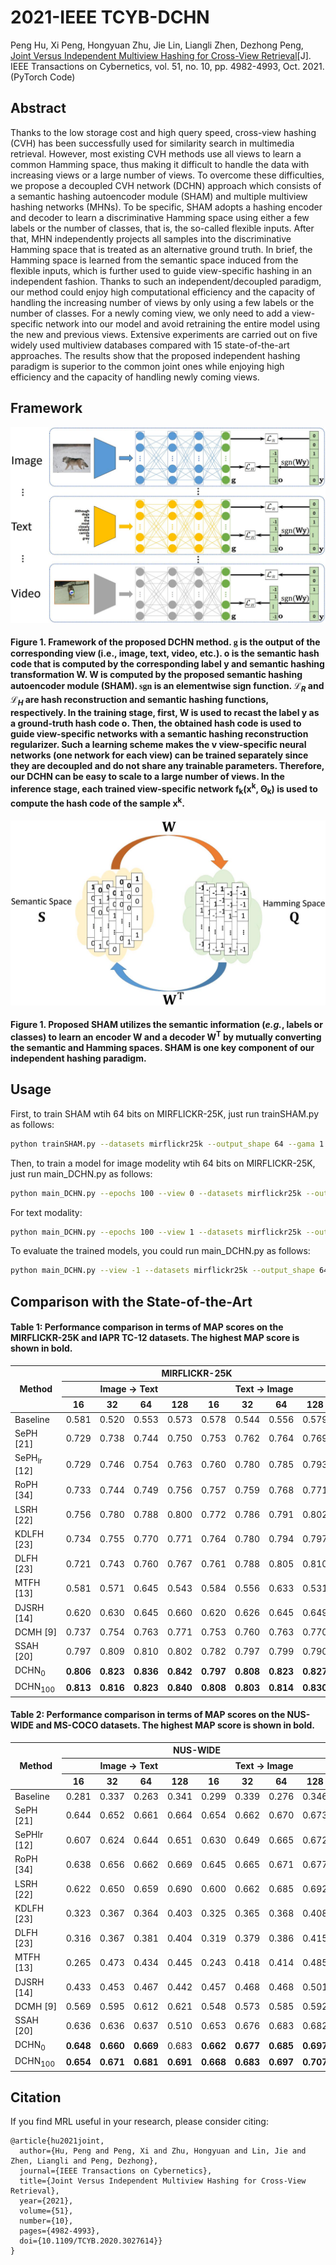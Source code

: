 # 2021-IEEE TCYB-DCHN
Peng Hu, Xi Peng, Hongyuan Zhu, Jie Lin, Liangli Zhen, Dezhong Peng, [Joint Versus Independent Multiview Hashing for Cross-View Retrieval](http://doi.org/10.1109/TCYB.2020.3027614)[J]. IEEE Transactions on Cybernetics, vol. 51, no. 10, pp. 4982-4993, Oct. 2021. (PyTorch Code)

## Abstract
Thanks to the low storage cost and high query speed, cross-view hashing (CVH) has been successfully used for similarity search in multimedia retrieval. However, most existing CVH methods use all views to learn a common Hamming space, thus making it difficult to handle the data with increasing views or a large number of views. To overcome these difficulties, we propose a decoupled CVH network (DCHN) approach which consists of a semantic hashing autoencoder module (SHAM) and multiple multiview hashing networks (MHNs). To be specific, SHAM adopts a hashing encoder and decoder to learn a discriminative Hamming space using either a few labels or the number of classes, that is, the so-called flexible inputs. After that, MHN independently projects all samples into the discriminative Hamming space that is treated as an alternative ground truth. In brief, the Hamming space is learned from the semantic space induced from the flexible inputs, which is further used to guide view-specific hashing in an independent fashion. Thanks to such an independent/decoupled paradigm, our method could enjoy high computational efficiency and the capacity of handling the increasing number of views by only using a few labels or the number of classes. For a newly coming view, we only need to add a view-specific network into our model and avoid retraining the entire model using the new and previous views. Extensive experiments are carried out on five widely used multiview databases compared with 15 state-of-the-art approaches. The results show that the proposed independent hashing paradigm is superior to the common joint ones while enjoying high efficiency and the capacity of handling newly coming views.

## Framework
![DCHN](paper/DCHN.jpg)
<h4>Figure 1. Framework of the proposed DCHN method. <font face="times" style="font-weight: bold;">g</font> is the output of the corresponding view (i.e., image, text, video, etc.). <b>o</b> is the semantic hash code that is computed by the corresponding label <b>y</b> and semantic hashing transformation <b>W</b>. <b>W</b> is computed by the proposed semantic hashing autoencoder module (SHAM). <font face="times" style="font-weight: bold;">sgn</font> is an elementwise sign function. &Lscr;<sub><i>R</i></sub> and &Lscr;<sub><i>H</i></sub> are hash reconstruction and semantic hashing functions, respectively. In the training stage, first, <b>W</b> is used to recast the label <b>y</b> as a ground-truth hash code <b>o</b>. Then, the obtained hash code is used to guide view-specific networks with a semantic hashing reconstruction regularizer. Such a learning scheme makes the v view-specific neural networks (one network for each view) can be trained separately since they are decoupled and do not share any trainable parameters. Therefore, our DCHN can be easy to scale to a large number of views. In the inference stage, each trained view-specific network f<sub>k</sub>(<b>x</b><sup>k</sup>, &Theta;<sub>k</sub>) is used to compute the hash code of the sample <b>x</b><sup>k</sup>.</h4>

![SHAM](paper/SHAM.jpg)
<h4>Figure 1. Proposed SHAM utilizes the semantic information (<i>e.g.</i>, labels or classes) to learn an encoder <b>W</b> and a decoder <b>W</b><sup>T</sup> by mutually converting the semantic and Hamming spaces. SHAM is one key component of our independent hashing paradigm.</h4>


## Usage
First, to train SHAM wtih 64 bits on MIRFLICKR-25K, just run trainSHAM.py as follows:
```bash
python trainSHAM.py --datasets mirflickr25k --output_shape 64 --gama 1 --available_num 100
```

Then, to train a model for image modelity wtih 64 bits on MIRFLICKR-25K, just run main_DCHN.py as follows:
```bash
python main_DCHN.py --epochs 100 --view 0 --datasets mirflickr25k --output_shape 64 --alpha 0.02 --gama 1 --available_num 100 --gpu_id 0 --mode train
```
For text modality:
```bash
python main_DCHN.py --epochs 100 --view 1 --datasets mirflickr25k --output_shape 64 --alpha 0.02 --gama 1 --available_num 100 --gpu_id 1 --mode train
```

To evaluate the trained models, you could run main_DCHN.py as follows:
```bash
python main_DCHN.py --view -1 --datasets mirflickr25k --output_shape 64 --alpha 0.02 --gama 1 --available_num 100 --mode eval --num_workers 0
```

## Comparison with the State-of-the-Art
<table>
<thead>
  <h4>Table 1: Performance comparison in terms of MAP scores on the MIRFLICKR-25K and IAPR TC-12 datasets. The highest MAP score is shown in <b>bold</b>.</h4>
  <tr>
    <th class="tg-0lax" rowspan="3">&nbsp;&nbsp;Method&nbsp;&nbsp;</th>
    <th class="tg-baqh" colspan="8">MIRFLICKR-25K</th>
    <th class="tg-baqh" colspan="8">IAPR TC-12</th>
  </tr>
  <tr>
    <th class="tg-baqh" colspan="4">Image → Text</th>
    <th class="tg-baqh" colspan="4">Text → Image</th>
    <th class="tg-baqh" colspan="4">Image → Text</th>
    <th class="tg-baqh" colspan="4">Text → Image</th>
  </tr>
  <tr>
    <th class="tg-0lax">16</th>
    <th class="tg-0lax">32</th>
    <th class="tg-0lax">64</th>
    <th class="tg-0lax">128</th>
    <th class="tg-0lax">16</th>
    <th class="tg-0lax">32</th>
    <th class="tg-0lax">64</th>
    <th class="tg-0lax">128</th>
    <th class="tg-0lax">16</th>
    <th class="tg-0lax">32</th>
    <th class="tg-0lax">64</th>
    <th class="tg-0lax">128</th>
    <th class="tg-0lax">16</th>
    <th class="tg-0lax">32</th>
    <th class="tg-0lax">64</th>
    <th class="tg-0lax">128</th>
  </tr>
</thead>
<tbody>
  <tr>
    <td class="tg-0lax">Baseline</td>
    <td class="tg-0lax">0.581</td>
    <td class="tg-0lax">0.520</td>
    <td class="tg-0lax">0.553</td>
    <td class="tg-0lax">0.573</td>
    <td class="tg-0lax">0.578</td>
    <td class="tg-0lax">0.544</td>
    <td class="tg-0lax">0.556</td>
    <td class="tg-0lax">0.579</td>
    <td class="tg-0lax">0.329</td>
    <td class="tg-0lax">0.292</td>
    <td class="tg-0lax">0.309</td>
    <td class="tg-0lax">0.298</td>
    <td class="tg-0lax">0.332</td>
    <td class="tg-0lax">0.295</td>
    <td class="tg-0lax">0.311</td>
    <td class="tg-0lax">0.304</td>
  </tr>
  <tr>
    <td class="tg-0lax">SePH [21]</td>
    <td class="tg-0lax">0.729</td>
    <td class="tg-0lax">0.738</td>
    <td class="tg-0lax">0.744</td>
    <td class="tg-0lax">0.750</td>
    <td class="tg-0lax">0.753</td>
    <td class="tg-0lax">0.762</td>
    <td class="tg-0lax">0.764</td>
    <td class="tg-0lax">0.769</td>
    <td class="tg-0lax">0.467</td>
    <td class="tg-0lax">0.476</td>
    <td class="tg-0lax">0.486</td>
    <td class="tg-0lax">0.493</td>
    <td class="tg-0lax">0.463</td>
    <td class="tg-0lax">0.475</td>
    <td class="tg-0lax">0.485</td>
    <td class="tg-0lax">0.492</td>
  </tr>
  <tr>
    <td class="tg-0lax">SePH<sub>lr</sub> [12]</td>
    <td class="tg-0lax">0.729</td>
    <td class="tg-0lax">0.746</td>
    <td class="tg-0lax">0.754</td>
    <td class="tg-0lax">0.763</td>
    <td class="tg-0lax">0.760</td>
    <td class="tg-0lax">0.780</td>
    <td class="tg-0lax">0.785</td>
    <td class="tg-0lax">0.793</td>
    <td class="tg-0lax">0.410</td>
    <td class="tg-0lax">0.434</td>
    <td class="tg-0lax">0.448</td>
    <td class="tg-0lax">0.463</td>
    <td class="tg-0lax">0.461</td>
    <td class="tg-0lax">0.495</td>
    <td class="tg-0lax">0.515</td>
    <td class="tg-0lax">0.525</td>
  </tr>
  <tr>
    <td class="tg-0lax">RoPH [34]</td>
    <td class="tg-0lax">0.733</td>
    <td class="tg-0lax">0.744</td>
    <td class="tg-0lax">0.749</td>
    <td class="tg-0lax">0.756</td>
    <td class="tg-0lax">0.757</td>
    <td class="tg-0lax">0.759</td>
    <td class="tg-0lax">0.768</td>
    <td class="tg-0lax">0.771</td>
    <td class="tg-0lax">0.457</td>
    <td class="tg-0lax">0.481</td>
    <td class="tg-0lax">0.493</td>
    <td class="tg-0lax">0.500</td>
    <td class="tg-0lax">0.451</td>
    <td class="tg-0lax">0.478</td>
    <td class="tg-0lax">0.488</td>
    <td class="tg-0lax">0.495</td>
  </tr>
  <tr>
    <td class="tg-0lax">LSRH [22]</td>
    <td class="tg-0lax">0.756</td>
    <td class="tg-0lax">0.780</td>
    <td class="tg-0lax">0.788</td>
    <td class="tg-0lax">0.800</td>
    <td class="tg-0lax">0.772</td>
    <td class="tg-0lax">0.786</td>
    <td class="tg-0lax">0.791</td>
    <td class="tg-0lax">0.802</td>
    <td class="tg-0lax">0.474</td>
    <td class="tg-0lax">0.490</td>
    <td class="tg-0lax">0.512</td>
    <td class="tg-0lax">0.522</td>
    <td class="tg-0lax">0.474</td>
    <td class="tg-0lax">0.492</td>
    <td class="tg-0lax">0.511</td>
    <td class="tg-0lax">0.526</td>
  </tr>
  <tr>
    <td class="tg-0lax">KDLFH [23]</td>
    <td class="tg-0lax">0.734</td>
    <td class="tg-0lax">0.755</td>
    <td class="tg-0lax">0.770</td>
    <td class="tg-0lax">0.771</td>
    <td class="tg-0lax">0.764</td>
    <td class="tg-0lax">0.780</td>
    <td class="tg-0lax">0.794</td>
    <td class="tg-0lax">0.797</td>
    <td class="tg-0lax">0.306</td>
    <td class="tg-0lax">0.314</td>
    <td class="tg-0lax">0.351</td>
    <td class="tg-0lax">0.357</td>
    <td class="tg-0lax">0.307</td>
    <td class="tg-0lax">0.315</td>
    <td class="tg-0lax">0.350</td>
    <td class="tg-0lax">0.356</td>
  </tr>
  <tr>
    <td class="tg-0lax">DLFH [23]</td>
    <td class="tg-0lax">0.721</td>
    <td class="tg-0lax">0.743</td>
    <td class="tg-0lax">0.760</td>
    <td class="tg-0lax">0.767</td>
    <td class="tg-0lax">0.761</td>
    <td class="tg-0lax">0.788</td>
    <td class="tg-0lax">0.805</td>
    <td class="tg-0lax">0.810</td>
    <td class="tg-0lax">0.306</td>
    <td class="tg-0lax">0.314</td>
    <td class="tg-0lax">0.326</td>
    <td class="tg-0lax">0.340</td>
    <td class="tg-0lax">0.305</td>
    <td class="tg-0lax">0.315</td>
    <td class="tg-0lax">0.333</td>
    <td class="tg-0lax">0.353</td>
  </tr>
  <tr>
    <td class="tg-0lax">MTFH [13]</td>
    <td class="tg-0lax">0.581</td>
    <td class="tg-0lax">0.571</td>
    <td class="tg-0lax">0.645</td>
    <td class="tg-0lax">0.543</td>
    <td class="tg-0lax">0.584</td>
    <td class="tg-0lax">0.556</td>
    <td class="tg-0lax">0.633</td>
    <td class="tg-0lax">0.531</td>
    <td class="tg-0lax">0.303</td>
    <td class="tg-0lax">0.303</td>
    <td class="tg-0lax">0.307</td>
    <td class="tg-0lax">0.300</td>
    <td class="tg-0lax">0.303</td>
    <td class="tg-0lax">0.303</td>
    <td class="tg-0lax">0.308</td>
    <td class="tg-0lax">0.302</td>
  </tr>
  <tr>
    <td class="tg-0lax">DJSRH [14]</td>
    <td class="tg-0lax">0.620</td>
    <td class="tg-0lax">0.630</td>
    <td class="tg-0lax">0.645</td>
    <td class="tg-0lax">0.660</td>
    <td class="tg-0lax">0.620</td>
    <td class="tg-0lax">0.626</td>
    <td class="tg-0lax">0.645</td>
    <td class="tg-0lax">0.649</td>
    <td class="tg-0lax">0.368</td>
    <td class="tg-0lax">0.396</td>
    <td class="tg-0lax">0.419</td>
    <td class="tg-0lax">0.439</td>
    <td class="tg-0lax">0.370</td>
    <td class="tg-0lax">0.400</td>
    <td class="tg-0lax">0.423</td>
    <td class="tg-0lax">0.437</td>
  </tr>
  <tr>
    <td class="tg-0lax">DCMH [9]</td>
    <td class="tg-0lax">0.737</td>
    <td class="tg-0lax">0.754</td>
    <td class="tg-0lax">0.763</td>
    <td class="tg-0lax">0.771</td>
    <td class="tg-0lax">0.753</td>
    <td class="tg-0lax">0.760</td>
    <td class="tg-0lax">0.763</td>
    <td class="tg-0lax">0.770</td>
    <td class="tg-0lax">0.423</td>
    <td class="tg-0lax">0.439</td>
    <td class="tg-0lax">0.456</td>
    <td class="tg-0lax">0.463</td>
    <td class="tg-0lax">0.449</td>
    <td class="tg-0lax">0.464</td>
    <td class="tg-0lax">0.476</td>
    <td class="tg-0lax">0.481</td>
  </tr>
  <tr>
    <td class="tg-0lax">SSAH [20]</td>
    <td class="tg-0lax">0.797</td>
    <td class="tg-0lax">0.809</td>
    <td class="tg-0lax">0.810</td>
    <td class="tg-0lax">0.802</td>
    <td class="tg-0lax">0.782</td>
    <td class="tg-0lax">0.797</td>
    <td class="tg-0lax">0.799</td>
    <td class="tg-0lax">0.790</td>
    <td class="tg-0lax">0.501</td>
    <td class="tg-0lax">0.503</td>
    <td class="tg-0lax">0.496</td>
    <td class="tg-0lax">0.479</td>
    <td class="tg-0lax">0.504</td>
    <td class="tg-0lax">0.530</td>
    <td class="tg-0lax">0.554</td>
    <td class="tg-0lax">0.565</td>
  </tr>
  <tr>
    <td class="tg-0lax">DCHN<sub>0</sub></td>
    <td class="tg-1wig"><b>0.806</b></td>
    <td class="tg-1wig"><b>0.823</td>
    <td class="tg-1wig"><b>0.836</td>
    <td class="tg-1wig"><b>0.842</td>
    <td class="tg-1wig"><b>0.797</td>
    <td class="tg-1wig"><b>0.808</td>
    <td class="tg-1wig"><b>0.823</td>
    <td class="tg-1wig"><b>0.827</td>
    <td class="tg-0lax">0.487</td>
    <td class="tg-0lax">0.492</td>
    <td class="tg-0lax"><b>0.550</td>
    <td class="tg-1wig"><b>0.573</td>
    <td class="tg-1wig">0.481</td>
    <td class="tg-0lax">0.488</td>
    <td class="tg-0lax">0.543</td>
    <td class="tg-1wig"><b>0.567</td>
  </tr>
  <tr>
    <td class="tg-0lax">DCHN<sub>100</sub></td>
    <td class="tg-1wig"><b>0.813</td>
    <td class="tg-1wig"><b>0.816</td>
    <td class="tg-1wig"><b>0.823</td>
    <td class="tg-1wig"><b>0.840</td>
    <td class="tg-1wig"><b>0.808</td>
    <td class="tg-1wig"><b>0.803</td>
    <td class="tg-1wig"><b>0.814</td>
    <td class="tg-1wig"><b>0.830</td>
    <td class="tg-1wig"><b>0.533</td>
    <td class="tg-1wig"><b>0.558</td>
    <td class="tg-1wig"><b>0.582</td>
    <td class="tg-1wig"><b>0.596</td>
    <td class="tg-1wig"><b>0.527</td>
    <td class="tg-1wig"><b>0.557</td>
    <td class="tg-1wig"><b>0.582</td>
    <td class="tg-1wig"><b>0.595</td>
  </tr>
</tbody>
</table>


<table>
<thead>
  <h4>Table 2: Performance comparison in terms of MAP scores on the NUS-WIDE and MS-COCO datasets. The highest MAP score is shown in <b>bold</b>.</h4>
  <tr>
    <th class="tg-0pky" rowspan="3">&nbsp;&nbsp;Method&nbsp;&nbsp;</th>
    <th class="tg-c3ow" colspan="8">NUS-WIDE</th>
    <th class="tg-c3ow" colspan="8">MS-COCO</th>
  </tr>
  <tr>
    <th class="tg-c3ow" colspan="4">Image → Text</th>
    <th class="tg-c3ow" colspan="4">Text → Image</th>
    <th class="tg-c3ow" colspan="4">Image → Text</th>
    <th class="tg-c3ow" colspan="4">Text → Image</th>
  </tr>
  <tr>
    <th class="tg-0pky">16</th>
    <th class="tg-0pky">32</th>
    <th class="tg-0pky">64</th>
    <th class="tg-0pky">128</th>
    <th class="tg-0pky">16</th>
    <th class="tg-0pky">32</th>
    <th class="tg-0pky">64</th>
    <th class="tg-0pky">128</th>
    <th class="tg-0pky">16</th>
    <th class="tg-0pky">32</th>
    <th class="tg-0pky">64</th>
    <th class="tg-0pky">128</th>
    <th class="tg-0pky">16</th>
    <th class="tg-0pky">32</th>
    <th class="tg-0pky">64</th>
    <th class="tg-0pky">128</th>
  </tr>
</thead>
<tbody>
  <tr>
    <td class="tg-0pky">Baseline</td>
    <td class="tg-0pky">0.281</td>
    <td class="tg-0pky">0.337</td>
    <td class="tg-0pky">0.263</td>
    <td class="tg-0pky">0.341</td>
    <td class="tg-0pky">0.299</td>
    <td class="tg-0pky">0.339</td>
    <td class="tg-0pky">0.276</td>
    <td class="tg-0pky">0.346</td>
    <td class="tg-0pky">0.362</td>
    <td class="tg-0pky">0.336</td>
    <td class="tg-0pky">0.332</td>
    <td class="tg-0pky">0.373</td>
    <td class="tg-0pky">0.348</td>
    <td class="tg-0pky">0.341</td>
    <td class="tg-0pky">0.347</td>
    <td class="tg-0pky">0.359</td>
  </tr>
  <tr>
    <td class="tg-0pky">SePH [21]</td>
    <td class="tg-0pky">0.644</td>
    <td class="tg-0pky">0.652</td>
    <td class="tg-0pky">0.661</td>
    <td class="tg-0pky">0.664</td>
    <td class="tg-0pky">0.654</td>
    <td class="tg-0pky">0.662</td>
    <td class="tg-0pky">0.670</td>
    <td class="tg-0pky">0.673</td>
    <td class="tg-0pky">0.586</td>
    <td class="tg-0pky">0.598</td>
    <td class="tg-0pky">0.620</td>
    <td class="tg-0pky">0.628</td>
    <td class="tg-0pky">0.587</td>
    <td class="tg-0pky">0.594</td>
    <td class="tg-0pky">0.618</td>
    <td class="tg-0pky">0.625</td>
  </tr>
  <tr>
    <td class="tg-0pky">SePHlr [12]</td>
    <td class="tg-0pky">0.607</td>
    <td class="tg-0pky">0.624</td>
    <td class="tg-0pky">0.644</td>
    <td class="tg-0pky">0.651</td>
    <td class="tg-0pky">0.630</td>
    <td class="tg-0pky">0.649</td>
    <td class="tg-0pky">0.665</td>
    <td class="tg-0pky">0.672</td>
    <td class="tg-0pky">0.527</td>
    <td class="tg-0pky">0.571</td>
    <td class="tg-0pky">0.592</td>
    <td class="tg-0pky">0.600</td>
    <td class="tg-0pky">0.555</td>
    <td class="tg-0pky">0.596</td>
    <td class="tg-0pky">0.618</td>
    <td class="tg-0pky">0.621</td>
  </tr>
  <tr>
    <td class="tg-0pky">RoPH [34]</td>
    <td class="tg-0pky">0.638</td>
    <td class="tg-0pky">0.656</td>
    <td class="tg-0pky">0.662</td>
    <td class="tg-0pky">0.669</td>
    <td class="tg-0pky">0.645</td>
    <td class="tg-0pky">0.665</td>
    <td class="tg-0pky">0.671</td>
    <td class="tg-0pky">0.677</td>
    <td class="tg-0pky">0.592</td>
    <td class="tg-0pky">0.634</td>
    <td class="tg-0pky">0.649</td>
    <td class="tg-0pky">0.657</td>
    <td class="tg-0pky">0.587</td>
    <td class="tg-0pky">0.628</td>
    <td class="tg-0pky">0.643</td>
    <td class="tg-0pky">0.652</td>
  </tr>
  <tr>
    <td class="tg-0pky">LSRH [22]</td>
    <td class="tg-0pky">0.622</td>
    <td class="tg-0pky">0.650</td>
    <td class="tg-0pky">0.659</td>
    <td class="tg-0pky">0.690</td>
    <td class="tg-0pky">0.600</td>
    <td class="tg-0pky">0.662</td>
    <td class="tg-0pky">0.685</td>
    <td class="tg-0pky">0.692</td>
    <td class="tg-0pky">0.580</td>
    <td class="tg-0pky">0.563</td>
    <td class="tg-0pky">0.561</td>
    <td class="tg-0pky">0.567</td>
    <td class="tg-0pky">0.580</td>
    <td class="tg-0pky">0.611</td>
    <td class="tg-0pky">0.615</td>
    <td class="tg-0pky">0.632</td>
  </tr>
  <tr>
    <td class="tg-0pky">KDLFH [23]</td>
    <td class="tg-0pky">0.323</td>
    <td class="tg-0pky">0.367</td>
    <td class="tg-0pky">0.364</td>
    <td class="tg-0pky">0.403</td>
    <td class="tg-0pky">0.325</td>
    <td class="tg-0pky">0.365</td>
    <td class="tg-0pky">0.368</td>
    <td class="tg-0pky">0.408</td>
    <td class="tg-0pky">0.373</td>
    <td class="tg-0pky">0.403</td>
    <td class="tg-0pky">0.451</td>
    <td class="tg-0pky">0.542</td>
    <td class="tg-0pky">0.370</td>
    <td class="tg-0pky">0.400</td>
    <td class="tg-0pky">0.449</td>
    <td class="tg-0pky">0.542</td>
  </tr>
  <tr>
    <td class="tg-0pky">DLFH [23]</td>
    <td class="tg-0pky">0.316</td>
    <td class="tg-0pky">0.367</td>
    <td class="tg-0pky">0.381</td>
    <td class="tg-0pky">0.404</td>
    <td class="tg-0pky">0.319</td>
    <td class="tg-0pky">0.379</td>
    <td class="tg-0pky">0.386</td>
    <td class="tg-0pky">0.415</td>
    <td class="tg-0pky">0.352</td>
    <td class="tg-0pky">0.398</td>
    <td class="tg-0pky">0.455</td>
    <td class="tg-0pky">0.443</td>
    <td class="tg-0pky">0.359</td>
    <td class="tg-0pky">0.393</td>
    <td class="tg-0pky">0.456</td>
    <td class="tg-0pky">0.442</td>
  </tr>
  <tr>
    <td class="tg-0pky">MTFH [13]</td>
    <td class="tg-0pky">0.265</td>
    <td class="tg-0pky">0.473</td>
    <td class="tg-0pky">0.434</td>
    <td class="tg-0pky">0.445</td>
    <td class="tg-0pky">0.243</td>
    <td class="tg-0pky">0.418</td>
    <td class="tg-0pky">0.414</td>
    <td class="tg-0pky">0.485</td>
    <td class="tg-0pky">0.288</td>
    <td class="tg-0pky">0.264</td>
    <td class="tg-0pky">0.311</td>
    <td class="tg-0pky">0.413</td>
    <td class="tg-0pky">0.301</td>
    <td class="tg-0pky">0.284</td>
    <td class="tg-0pky">0.310</td>
    <td class="tg-0pky">0.406</td>
  </tr>
  <tr>
    <td class="tg-0pky">DJSRH [14]</td>
    <td class="tg-0pky">0.433</td>
    <td class="tg-0pky">0.453</td>
    <td class="tg-0pky">0.467</td>
    <td class="tg-0pky">0.442</td>
    <td class="tg-0pky">0.457</td>
    <td class="tg-0pky">0.468</td>
    <td class="tg-0pky">0.468</td>
    <td class="tg-0pky">0.501</td>
    <td class="tg-0pky">0.478</td>
    <td class="tg-0pky">0.520</td>
    <td class="tg-0pky">0.544</td>
    <td class="tg-0pky">0.566</td>
    <td class="tg-0pky">0.462</td>
    <td class="tg-0pky">0.525</td>
    <td class="tg-0pky">0.550</td>
    <td class="tg-0pky">0.567</td>
  </tr>
  <tr>
    <td class="tg-0pky">DCMH [9]</td>
    <td class="tg-0pky">0.569</td>
    <td class="tg-0pky">0.595</td>
    <td class="tg-0pky">0.612</td>
    <td class="tg-0pky">0.621</td>
    <td class="tg-0pky">0.548</td>
    <td class="tg-0pky">0.573</td>
    <td class="tg-0pky">0.585</td>
    <td class="tg-0pky">0.592</td>
    <td class="tg-0pky">0.548</td>
    <td class="tg-0pky">0.575</td>
    <td class="tg-0pky">0.607</td>
    <td class="tg-0pky">0.625</td>
    <td class="tg-0pky">0.568</td>
    <td class="tg-0pky">0.595</td>
    <td class="tg-0pky">0.643</td>
    <td class="tg-0pky">0.664</td>
  </tr>
  <tr>
    <td class="tg-0pky">SSAH [20]</td>
    <td class="tg-0pky">0.636</td>
    <td class="tg-0pky">0.636</td>
    <td class="tg-0pky">0.637</td>
    <td class="tg-0pky">0.510</td>
    <td class="tg-0pky">0.653</td>
    <td class="tg-0pky">0.676</td>
    <td class="tg-0pky">0.683</td>
    <td class="tg-0pky">0.682</td>
    <td class="tg-0pky">0.550</td>
    <td class="tg-0pky">0.577</td>
    <td class="tg-0pky">0.576</td>
    <td class="tg-0pky">0.581</td>
    <td class="tg-0pky">0.552</td>
    <td class="tg-0pky">0.578</td>
    <td class="tg-0pky">0.578</td>
    <td class="tg-0pky">0.669</td>
  </tr>
  <tr>
    <td class="tg-0pky">DCHN<sub>0</sub></td>
    <td class="tg-fymr"><b>0.648</b></td>
    <td class="tg-fymr"><b>0.660</b></td>
    <td class="tg-fymr"><b>0.669</b></td>
    <td class="tg-fymr">0.683</td>
    <td class="tg-fymr"><b>0.662</b></td>
    <td class="tg-fymr"><b>0.677</b></td>
    <td class="tg-fymr"><b>0.685</b></td>
    <td class="tg-fymr"><b>0.697</b></td>
    <td class="tg-fymr"><b>0.602</b></td>
    <td class="tg-fymr"><b>0.658</b></td>
    <td class="tg-fymr"><b>0.682</b></td>
    <td class="tg-fymr"><b>0.706</b></td>
    <td class="tg-fymr"><b>0.591</b></td>
    <td class="tg-fymr"><b>0.652</b></td>
    <td class="tg-fymr"><b>0.669</b></td>
    <td class="tg-fymr"><b>0.696</b></td>
  </tr>
  <tr>
    <td class="tg-0pky">DCHN<sub>100</sub></td>
    <td class="tg-fymr"><b>0.654</b></td>
    <td class="tg-fymr"><b>0.671</b></td>
    <td class="tg-fymr"><b>0.681</b></td>
    <td class="tg-fymr"><b>0.691</b></td>
    <td class="tg-fymr"><b>0.668</b></td>
    <td class="tg-fymr"><b>0.683</b></td>
    <td class="tg-fymr"><b>0.697</b></td>
    <td class="tg-fymr"><b>0.707</b></td>
    <td class="tg-fymr"><b>0.662</b></b></td>
    <td class="tg-fymr"><b>0.701</b></td>
    <td class="tg-fymr"><b>0.703</b></td>
    <td class="tg-fymr"><b>0.720</b></td>
    <td class="tg-fymr"><b>0.650</b></td>
    <td class="tg-fymr"><b>0.689</b></td>
    <td class="tg-fymr"><b>0.693</b></td>
    <td class="tg-fymr"><b>0.714</b></td>
  </tr>
</tbody>
</table>

## Citation
If you find MRL useful in your research, please consider citing:
```
@article{hu2021joint,
  author={Hu, Peng and Peng, Xi and Zhu, Hongyuan and Lin, Jie and Zhen, Liangli and Peng, Dezhong},
  journal={IEEE Transactions on Cybernetics}, 
  title={Joint Versus Independent Multiview Hashing for Cross-View Retrieval}, 
  year={2021},
  volume={51},
  number={10},
  pages={4982-4993},
  doi={10.1109/TCYB.2020.3027614}}
}
```